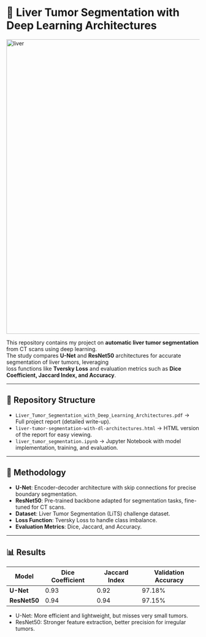 # 🧠 Liver Tumor Segmentation with Deep Learning Architectures

<img width="1024" height="768" alt="liver" src="https://github.com/user-attachments/assets/8e3bc91a-1c3b-4580-a859-588725c7274c" />


This repository contains my project on **automatic liver tumor segmentation** from CT scans using deep learning.  
The study compares **U-Net** and **ResNet50** architectures for accurate segmentation of liver tumors, leveraging  
loss functions like **Tversky Loss** and evaluation metrics such as **Dice Coefficient, Jaccard Index, and Accuracy**.

---

## 📂 Repository Structure
- `Liver_Tumor_Segmentation_with_Deep_Learning_Architectures.pdf` → Full project report (detailed write-up).  
- `liver-tumor-segmentation-with-dl-architectures.html` → HTML version of the report for easy viewing.  
- `liver_tumor_segmentation.ipynb` → Jupyter Notebook with model implementation, training, and evaluation.

---

## 🧪 Methodology
- **U-Net**: Encoder-decoder architecture with skip connections for precise boundary segmentation.  
- **ResNet50**: Pre-trained backbone adapted for segmentation tasks, fine-tuned for CT scans.  
- **Dataset**: Liver Tumor Segmentation (LiTS) challenge dataset.  
- **Loss Function**: Tversky Loss to handle class imbalance.  
- **Evaluation Metrics**: Dice, Jaccard, and Accuracy.  

---

## 📊 Results
| Model   | Dice Coefficient | Jaccard Index | Validation Accuracy |
|---------|-----------------|---------------|----------------------|
| **U-Net**   | 0.93            | 0.92          | 97.18%               |
| **ResNet50** | 0.94            | 0.94          | 97.15%               |

- U-Net: More efficient and lightweight, but misses very small tumors.  
- ResNet50: Stronger feature extraction, better precision for irregular tumors.

  
